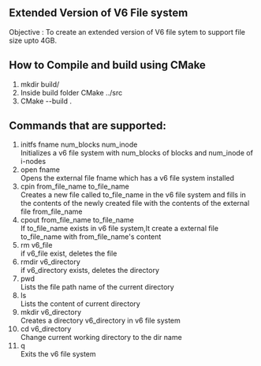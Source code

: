 Extended Version of V6 File system
----------------------------------

Objective : To create an extended version of V6 file sytem to support file size upto 4GB.

How to Compile and build using CMake
--------------------------
1) mkdir build/
2) Inside build folder CMake ../src
3) CMake --build .

Commands that are supported:
---------------------------
1) initfs fname num_blocks num_inode </br>
   Initializes a v6 file system with num_blocks of blocks and num_inode of i-nodes
2) open fname </br>
   Opens the external file fname which has a v6 file system installed
3) cpin from_file_name to_file_name </br>
   Creates a new file called to_file_name in the v6 file system and fills in the contents of the newly created file with the contents of the external file from_file_name
4) cpout from_file_name to_file_name </br>
   If to_file_name exists in v6 file system,It create a external file to_file_name with from_file_name's content
5) rm v6_file </br>
   if v6_file exist, deletes the file
6) rmdir v6_directory </br>
   if v6_directory exists, deletes the directory
7) pwd </br>
   Lists the file path name of the current directory
8) ls </br>
   Lists the content of current directory
9) mkdir v6_directory </br>
   Creates a directory v6_directory in v6 file system
10) cd v6_directory </br>
   Change current working directory to the dir name
11) q </br>
   Exits the v6 file system
